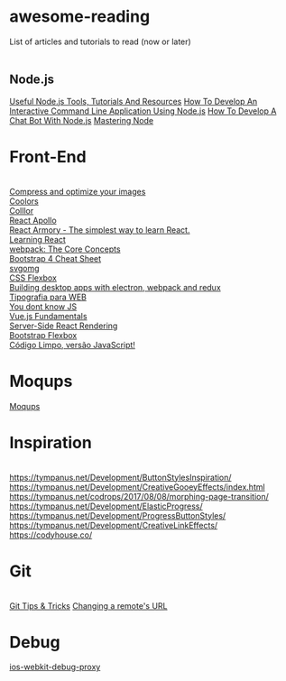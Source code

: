 # awesome-reading
List of articles and tutorials to read (now or later)
<br><br>
<h2>Node.js</h2>

[Useful Node.js Tools, Tutorials And Resources](https://www.smashingmagazine.com/2011/09/useful-node-js-tools-tutorials-and-resources/)
[How To Develop An Interactive Command Line Application Using Node.js](https://www.smashingmagazine.com/2017/03/interactive-command-line-application-node-js/)
[How To Develop A Chat Bot With Node.js](https://www.smashingmagazine.com/2016/10/how-to-develop-a-chat-bot-with-node-js/)
[Mastering Node](http://visionmedia.github.io/masteringnode/)

# Front-End
<br>[Compress and optimize your images](https://compressor.io/compress)
<br>[Coolors](https://coolors.co/)
<br>[Colllor](http://colllor.com)
<br>[React Apollo](http://dev.apollodata.com/react/)
<br>[React Armory - The simplest way to learn React.](https://reactarmory.com)
<br>[Learning React](http://www.react.express)
<br>[webpack: The Core Concepts](http://webpack.academy/p/the-core-concepts)
<br>[Bootstrap 4 Cheat Sheet](https://hackerthemes.com/bootstrap-cheatsheet/)
<br>[svgomg](https://jakearchibald.github.io/svgomg/)
<br>[CSS Flexbox](https://www.htmllion.com/css-flexbox.html)
<br>[Building desktop apps with electron, webpack and redux](https://blog.red-badger.com/blog/2016/04/18/building-desktop-apps-with-electron-webpack-and-redux)
<br>[Tipografia para WEB](https://www.origamid.com/wp-content/uploads/2015/05/tipografia-para-web.pdf)
<br>[You dont know JS](https://github.com/getify/You-Dont-Know-JS)
<br>[Vue.js Fundamentals](https://vuereactor.com/fundamentals/)
<br>[Server-Side React Rendering](https://css-tricks.com/server-side-react-rendering/) 
<br>[Bootstrap Flexbox](https://v4-alpha.getbootstrap.com/utilities/flexbox/)
<br>[Código Limpo, versão JavaScript!](https://medium.com/trainingcenter/c%C3%B3digo-limpo-vers%C3%A3o-javascript-80adecafdbec)

# Moqups
[Moqups](https://app.moqups.com/)

# Inspiration
<br>https://tympanus.net/Development/ButtonStylesInspiration/
<br>https://tympanus.net/Development/CreativeGooeyEffects/index.html
<br>https://tympanus.net/codrops/2017/08/08/morphing-page-transition/
<br>https://tympanus.net/Development/ElasticProgress/
<br>https://tympanus.net/Development/ProgressButtonStyles/
<br>https://tympanus.net/Development/CreativeLinkEffects/
<br>https://codyhouse.co/

# Git
<br> [Git Tips & Tricks](https://wikileaks.org/ciav7p1/cms/page_1179773.html?ct=t(BrazilJS_Weekly_468_9_2013))
[Changing a remote's URL](https://help.github.com/articles/changing-a-remote-s-url/)

# Debug
[ios-webkit-debug-proxy](https://github.com/google/ios-webkit-debug-proxy)

